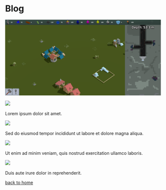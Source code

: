 # Blog

![cover](penguinBanner.png)

<div class="gallery">
  <div>
    <img src="https://images.unsplash.com/photo-1635776063043-ab23b4c226f6?w=300">
    <p>Lorem ipsum dolor sit amet.</p>
  </div>
  <div>
    <img src="https://images.unsplash.com/photo-1614851099511-773084f6911d?w=300">
    <p>Sed do eiusmod tempor incididunt ut labore et dolore magna aliqua.</p>
  </div>
  <div>
    <img src="https://images.unsplash.com/photo-1604339452944-c60d8af384cb?w=300">
    <p>Ut enim ad minim veniam, quis nostrud exercitation ullamco laboris. </p>
  </div>
  <div>
    <img src="https://images.unsplash.com/photo-1614853316862-18864a7cb288?w=300">
    <p>Duis aute irure dolor in reprehenderit.</p>
  </div>
</div>

[back to home](./index)
